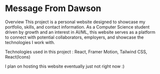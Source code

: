 # Message From Dawson

Overview
This project is a personal website designed to showcase my portfolio, skills, and contact information. As a Computer Science student driven by growth and an interest in AI/ML, this website serves as a platform to connect with potential collaborators, employers, and showcase the technologies I work with.

Technologies used in this project : React, Framer Motion, Tailwind CSS, React(Icons)

I plan on hosting this website eventually just not right now :)
